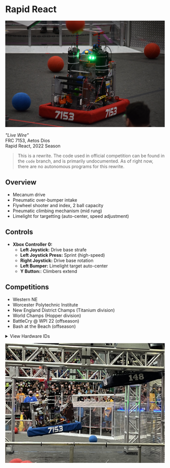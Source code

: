 # Rapid React

![Image of "Live Wire"](./Images/RobotImage1.jpg)

*"Live Wire"*<br>
FRC 7153, Aetos Dios <br>
Rapid React, 2022 Season

> This is a rewrite. The code used in official competition can be found in the `code` branch, and is primarily undocumented. As of right now, there are no autonomous programs for this rewrite.

## Overview
- Mecanum drive
- Pneumatic over-bumper intake
- Flywheel shooter and index, 2 ball capacity
- Pneumatic climbing mechanism (mid rung)
- Limelight for targetting (auto-center, speed adjustment)

## Controls
* **Xbox Controller 0:**
    * **Left Joystick:** Drive base strafe
    * **Left Joystick Press:** Sprint (high-speed)
    * **Right Joystick:** Drive base rotation
    * **Left Bumper:** Limelight target auto-center
    * **Y Button:**: Climbers extend

## Competitions
- Western NE
- Worcester Polytechnic Institute
- New England District Champs (Titanium division)
- World Champs (Hopper division)
- BattleCry @ WPI 22 (offseason)
- Bash at the Beach (offseason)

<details><summary>View Hardware IDs</summary>

### CAN IDs
0. RoboRio
1. Main Power Distribution Hub (REV PDH)
2. ~~Climber Pneumatics Hub (REV Pneumatics Hub)~~
3. Front Left Drive Motor (NEO/CAN Spark Max)
4. Front Right Drive Motor (NEO/CAN Spark Max)
5. Rear Left Drive Motor (NEO/CAN Spark Max)
6. Rear Right Drive Motor (NEO/CAN Spark Max)
7. Shooter Motor 1 (NEO/CAN Spark Max)
8. Shooter Motor 2 (NEO/CAN Spark Max)
9. Intake Wheel Motor (AndyMark NeveRest/TalonSRX)
10. Indexer Wheel Motor (Falcon500/TalonFX)
11. *(unassigned)*
12. Intake Pneumatics Hub (CTRE Pneumatics Control Module)

### Intake Pneumatics Hub (CAN 12)
4. Right Extend Channel
5. Right Retract Channel
6. Left Retract Channel
7. Left Extend Channel

</details>

![Image of "Live Wire" Climbing](./Images/RobotImage2.jpg)